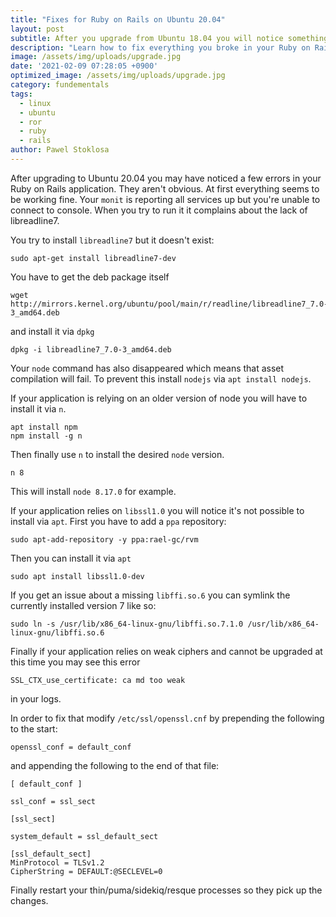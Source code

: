 ```yaml
---
title: "Fixes for Ruby on Rails on Ubuntu 20.04"
layout: post
subtitle: After you upgrade from Ubuntu 18.04 you will notice something's awry
description: "Learn how to fix everything you broke in your Ruby on Rails application after upgrading the OS"
image: /assets/img/uploads/upgrade.jpg
date: '2021-02-09 07:28:05 +0900'
optimized_image: /assets/img/uploads/upgrade.jpg
category: fundementals
tags:
  - linux
  - ubuntu
  - ror
  - ruby
  - rails
author: Pawel Stoklosa
---
```


After upgrading to Ubuntu 20.04 you may have noticed a few errors in your Ruby on Rails application. They aren't obvious. At first everything seems to be working fine. Your `monit` is reporting all services up but you're unable to connect to console. When you try to run it it complains about the lack of libreadline7.

You try to install `libreadline7` but it doesn't exist:

```
sudo apt-get install libreadline7-dev
```

You have to get the deb package itself 

```
wget http://mirrors.kernel.org/ubuntu/pool/main/r/readline/libreadline7_7.0-3_amd64.deb
```

and install it via `dpkg`

```
dpkg -i libreadline7_7.0-3_amd64.deb
```

Your `node` command has also disappeared which means that asset compilation will fail. To prevent this install `nodejs` via `apt install nodejs`.

If your application is relying on an older version of node you will have to install it via `n`.

```
apt install npm
npm install -g n
```

Then finally use `n` to install the desired `node` version.

```
n 8
```

This will install `node 8.17.0` for example.

If your application relies on `libssl1.0` you will notice it's not possible to install via `apt`. First you have to add a `ppa` repository:

```
sudo apt-add-repository -y ppa:rael-gc/rvm
```

Then you can install it via `apt`

```
sudo apt install libssl1.0-dev
```

If you get an issue about a missing `libffi.so.6` you can symlink the currently installed version 7 like so:

```
sudo ln -s /usr/lib/x86_64-linux-gnu/libffi.so.7.1.0 /usr/lib/x86_64-linux-gnu/libffi.so.6
```

Finally if your application relies on weak ciphers and cannot be upgraded at this time you may see this error

```
SSL_CTX_use_certificate: ca md too weak
```

in your logs.

In order to fix that modify `/etc/ssl/openssl.cnf` by prepending the following to the start:

```
openssl_conf = default_conf
```

and appending the following to the end of that file:

```
[ default_conf ]

ssl_conf = ssl_sect

[ssl_sect]

system_default = ssl_default_sect

[ssl_default_sect]
MinProtocol = TLSv1.2
CipherString = DEFAULT:@SECLEVEL=0
```

Finally restart your thin/puma/sidekiq/resque processes so they pick up the changes.
